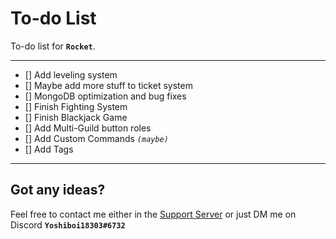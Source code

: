 # To-do List

To-do list for **`Rocket`**.

---

- [] Add leveling system
- [] Maybe add more stuff to ticket system
- [] MongoDB optimization and bug fixes
- [] Finish Fighting System
- [] Finish Blackjack Game
- [] Add Multi-Guild button roles
- [] Add Custom Commands _`(maybe)`_
- [] Add Tags

---

## Got any ideas?

Feel free to contact me either in the [Support Server](https://discord.gg/AC9FfKAxAa) or just DM me on Discord **`Yoshiboi18303#6732`**
